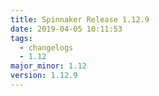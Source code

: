 ```yaml
---
title: Spinnaker Release 1.12.9
date: 2019-04-05 10:11:53
tags:
  - changelogs
  - 1.12
major_minor: 1.12
version: 1.12.9
---
```


<script src="https://gist.github.com/spinnaker-release/7fa9145349d6beb2f22163977a94629e.js"/>
